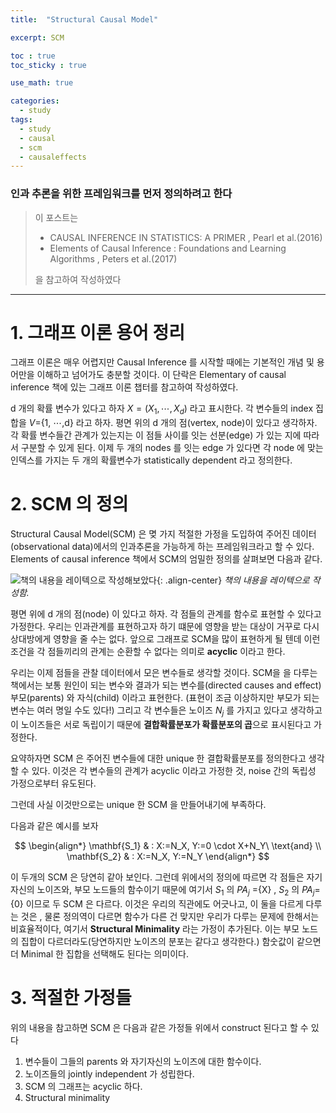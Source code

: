 ```yaml
---
title:  "Structural Causal Model"

excerpt: SCM 

toc : true
toc_sticky : true  

use_math: true

categories:
  - study
tags:
  - study
  - causal
  - scm 
  - causaleffects 
---
```

### 인과 추론을 위한 프레임워크를 먼저 정의하려고 한다

>이 포스트는
> - CAUSAL INFERENCE IN STATISTICS: A PRIMER , Pearl et al.(2016)
> - Elements of Causal Inference : Foundations and Learning Algorithms , Peters et al.(2017)
> 
> 을 참고하여 작성하였다  
 
---
# 1.  그래프 이론 용어 정리

그래프 이론은 매우 어렵지만 Causal Inference  를 시작할 때에는 기본적인 개념 및 용어만을
이해하고 넘어가도 충분할 것이다. 이 단락은 Elementary of causal inference 책에 있는 그래프 이론
챕터를 참고하여 작성하였다.

d 개의 확률 변수가 있다고 하자 $X=(X_1,\cdots ,X_d)$  라고 표시한다.  각 변수들의 index 집합을 $V$=\{1, $\cdots$,d\} 라고 하자.
평면 위의 d 개의 점(vertex, node)이 있다고 생각하자. 각 확률 변수들간 관계가 있는지는 이 점들 사이를 잇는 선분(edge) 가 있는 지에 따라서
구분할 수 있게 된다. 이제 두 개의 nodes 를 잇는 edge 가 있다면 각 node 에 맞는 인덱스를 가지는
두 개의 확률변수가 statistically dependent 라고 정의한다. 


#  2. SCM  의 정의 

Structural Causal Model(SCM) 은 몆 가지 적절한 가정을 도입하여 주어진 데이터(observational data)에서의 인과추론을 가능하게 하는
프레임워크라고 할 수 있다. Elements of causal inference 책에서 SCM의 엄밀한 정의를 살펴보면 다음과 같다.

![책의 내용을 레이텍으로 작성해보았다](https://user-images.githubusercontent.com/113276452/208284794-4227b7a9-1cb6-40ae-bad0-3d11a5cd74ea.png){: .align-center}
 *책의 내용을 레이텍으로 작성함.*

 평면 위에 d 개의 점(node) 이 있다고 하자. 각 점들의 관계를 함수로 표현할 수 있다고 가정한다.
우리는 인과관계를 표현하고자 하기 떄문에 영향을 받는 대상이 거꾸로 다시 상대방에게 영향을 줄 수는 없다.
앞으로 그래프로 SCM을 많이 표현하게 될 텐데 이런 조건을 각 점들끼리의 관계는 순환할 수 없다는 의미로 **acyclic** 이라고 한다.
 
우리는 이제 점들을 관찰 데이터에서 모은 변수들로 생각할 것이다. SCM을 을 다루는 책에서는 보통 원인이 되는 변수와 결과가 되는 변수를(directed causes and effect)
부모(parents) 와 자식(child) 이라고 표현한다. (표현이 조금 이상하지만 부모가 되는 변수는 여러 명일 수도 있다!) 그리고 각 변수들은 노이즈 $N_j$ 를 가지고 있다고 생각하고 이 노이즈들은 서로 독립이기 때문에 
**결합확률분포가 확률분포의 곱**으로 표시된다고 가정한다.

요약하자면 SCM 은  주어진 변수들에 대한  unique 한 결합확률분포를 정의한다고 생각할 수 있다.
이것은 각 변수들의 관계가  acyclic 이라고 가정한 것,  noise 간의 독립성 가정으로부터 유도된다.

그런데 사실 이것만으로는 unique 한 SCM 을 만들어내기에 부족하다.

다음과 같은 예시를 보자

$$
\begin{align*}
\mathbf{S_1} & : X:=N_X, Y:=0 \cdot X+N_Y\  \text{and} \\ 
\mathbf{S_2} & : X:=N_X, Y:=N_Y
\end{align*}
$$

이 두개의 SCM 은 당연히 같아 보인다. 그런데 위에서의 정의에 따르면 각 점들은 자기 자신의 노이즈와, 부모 노드들의
함수이기 때문에 여기서 $S_1$ 의 $PA_j$ =\{X\} , $S_2$ 의 $PA_j$=\{0\} 이므로 두 SCM 은 다르다. 이것은 우리의 직관에도 어긋나고,
이 둘을 다르게 다루는 것은 , 물론 정의역이 다르면 함수가 다른 건 맞지만 우리가 다루는 문제에 한해서는 비효율적이다,
여기서 **Structural Minimality** 라는 가정이 추가된다. 이는 부모 노드의 집합이 다르더라도(당연하지만 노이즈의 분포는 같다고
생각한다.) 함숫값이 같으면 더 Minimal 한 집합을 선택해도 된다는 의미이다.






# 3. 적절한 가정들
위의 내용을 참고하면
SCM 은 다음과 같은 가정들 위에서  construct 된다고 할 수 있다 

1.  변수들이 그들의 parents 와 자기자신의 노이즈에 대한 함수이다.
2.  노이즈들의  jointly independent 가 성립한다.
3.  SCM 의 그래프는 acyclic 하다.
4.  Structural minimality
